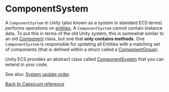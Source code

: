 # ComponentSystem

A `ComponentSystem` in Unity (also known as a system in standard ECS terms) performs operations on [entities](entity.md). A `ComponentSystem` cannot contain instance data. To put this in terms of the old Unity system, this is somewhat similar to an old [Component](https://docs.unity3d.com/Manual/Components.html) class, but one that **only contains methods**. One `ComponentSystem` is responsible for updating all Entities with a matching set of components (that is defined within a struct called a [ComponentGroup](component_group.md)).

Unity ECS provides an abstract class called [ComponentSystem](../../Samples/Packages/com.unity.entities/Unity.Entities/ComponentSystem.cs) that you can extend in your code.

See also: [System update order](system_update_order.md).

[Back to Capsicum reference](index.md)